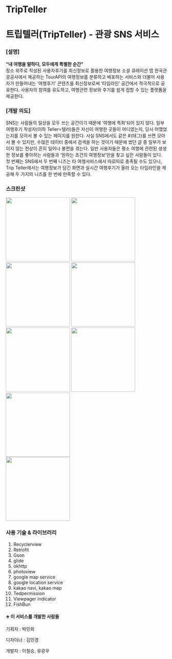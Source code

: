 # TripTeller
# 트립텔러(TripTeller) - 관광 SNS 서비스

### [설명]

**“내 여행을 말하다, 모두에게 특별한 순간”**  
장소 위주로 작성된 사용자후기를 최신정보로 활용한 여행정보 소셜 큐레이션 앱 
 한국관광공사에서 제공하는 TourAPI의 여행정보를 분류하고 배포하는 서비스와 더불어 사용자가 만들어내는 ‘여행후기’ 콘텐츠를 최신정보로써 ‘타임라인’ 공간에서 적극적으로 공유한다. 사용자의 참여를 유도하고, 여행관련 정보와 후기를 쉽게 접할 수 있는 플랫폼을 제공한다. 

### [개발 의도]
 SNS는 사람들의 일상을 모두 쓰는 공간이기 때문에 ‘여행에 특화’되어 있지 않다. 일부 여행후기 작성자(이하 Teller=텔러)들은 자신이 여행한 곳들이 어디였는지, 당시 어땠었는지를 모아서 볼 수 있는 페이지를 원한다. 사실 SNS에서도 같은 #(태그)를 쓰면 모아서 볼 수 있지만, 수많은 데이터 중에서 검색을 하는 것이기 때문에 썼던 글 중 일부가 보이지 않는 현상이 흔히 일어나 불편을 겪는다. 일반 사용자들은 평소 여행에 관련된 생생한 정보를 좋아하는 사람들과 ‘원하는 조건의 여행정보’만을 찾고 싶은 사람들이 있다. 첫 번째는 SNS에서 두 번째 니즈는 타 여행서비스에서 따로따로 충족될 수도 있으나, Trip Teller에서는 여행정보가 담긴 화면과 실시간 여행후기가 올라 오는 타임라인을 제공해 두 가지의 니즈를 한 번에 만족할 수 있다.

### 스크린샷

<div>
 <div>
  <img width="200" src="https://user-images.githubusercontent.com/41371709/50050700-4d6f7780-0146-11e9-9fec-adf516a15402.jpg">
  <img width="200" src="https://user-images.githubusercontent.com/41371709/50050705-6710bf00-0146-11e9-90e6-50b0b524fc84.jpg">
  <img width="200" src="https://user-images.githubusercontent.com/41371709/50050707-6f68fa00-0146-11e9-9717-6a3aa05b6d57.jpg">
  <img width="200" src="https://user-images.githubusercontent.com/41371709/50050713-8c053200-0146-11e9-8a8f-da9a9ef83110.jpg">
  <img width="200" src="https://user-images.githubusercontent.com/41371709/50050715-96bfc700-0146-11e9-8092-19685b4f90f1.png">
  <img width="200" src="https://user-images.githubusercontent.com/41371709/50050710-7c85e900-0146-11e9-8bd8-fef607cea95c.jpg">
  <img width="200" src="https://user-images.githubusercontent.com/41371709/50050719-a808d380-0146-11e9-9ed8-cc15a5471c46.jpg">
 </div>
 <img width="200" src="https://user-images.githubusercontent.com/41371709/50050721-b0610e80-0146-11e9-91b8-9130351b94da.png">
</div>

### 사용 기술 & 라이브러리

1. Recyclerview
2. Retrofit
3. Gson
4. glide
5. okhttp
6. photoview
7. google map service
8. google location service
9. kakao navi, kakao map
10. Tedpermission
11. Viewpager indicator
12. FishBun

#### ※ 이 서비스를 개발한 사람들

기획자 : 박민희

디자이너 : 김민경

개발자 : 이철승, 유광우
